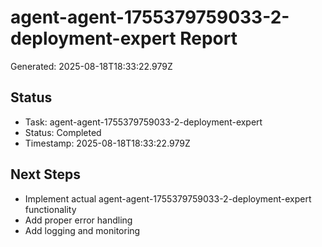 # agent-agent-1755379759033-2-deployment-expert Report

Generated: 2025-08-18T18:33:22.979Z

## Status
- Task: agent-agent-1755379759033-2-deployment-expert
- Status: Completed
- Timestamp: 2025-08-18T18:33:22.979Z

## Next Steps
- Implement actual agent-agent-1755379759033-2-deployment-expert functionality
- Add proper error handling
- Add logging and monitoring
